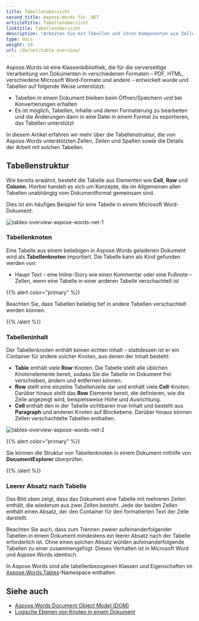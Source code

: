 ```yaml
---
title: Tabellenübersicht
second_title: Aspose.Words für .NET
articleTitle: Tabellenübersicht
linktitle: Tabellenübersicht
description: "Arbeiten Sie mit Tabellen und ihren Komponenten wie Zellen, Zeilen und Spalten in Aspose.Words für .NET. So arbeiten Sie mit Tabellen in C#."
type: docs
weight: 10
url: /de/net/table-overview/
---
```


Aspose.Words ist eine Klassenbibliothek, die für die serverseitige Verarbeitung von Dokumenten in verschiedenen Formaten – PDF, HTML, verschiedene Microsoft Word-Formate und andere – entwickelt wurde und Tabellen auf folgende Weise unterstützt:

* Tabellen in einem Dokument bleiben beim Öffnen/Speichern und bei Konvertierungen erhalten
* Es ist möglich, Tabellen, Inhalte und deren Formatierung zu bearbeiten und die Änderungen dann in eine Datei in einem Format zu exportieren, das Tabellen unterstützt

In diesem Artikel erfahren wir mehr über die Tabellenstruktur, die von Aspose.Words unterstützten Zellen, Zeilen und Spalten sowie die Details der Arbeit mit solchen Tabellen.

## Tabellenstruktur

Wie bereits erwähnt, besteht die Tabelle aus Elementen wie **Cell**, **Row** und **Column**. Hierbei handelt es sich um Konzepte, die im Allgemeinen allen Tabellen unabhängig vom Dokumentformat gemeinsam sind.

Dies ist ein häufiges Beispiel für eine Tabelle in einem Microsoft Word-Dokument:

![tables-overview-aspose-words-net-1](/words/net/table-overview/tables-overview-1.png)

### Tabellenknoten

Eine Tabelle aus einem beliebigen in Aspose.Words geladenen Dokument wird als **Tabellenknoten** importiert. Die Tabelle kann als Kind gefunden werden von:

- Haupt Text
– eine Inline-Story wie einen Kommentar oder eine Fußnote
– Zellen, wenn eine Tabelle in einer anderen Tabelle verschachtelt ist

{{% alert color="primary" %}}

Beachten Sie, dass Tabellen beliebig tief in andere Tabellen verschachtelt werden können.

{{% /alert %}}

### Tabelleninhalt

Der Tabellenknoten enthält keinen echten Inhalt – stattdessen ist er ein Container für andere solcher Knoten, aus denen der Inhalt besteht:

- **Table** enthält viele **Row**-Knoten. Die Tabelle stellt alle üblichen Knotenelemente bereit, sodass Sie die Tabelle im Dokument frei verschieben, ändern und entfernen können.
- **Row** stellt eine einzelne Tabellenzeile dar und enthält viele **Cell**-Knoten. Darüber hinaus stellt das **Row** Elemente bereit, die definieren, wie die Zeile angezeigt wird, beispielsweise Höhe und Ausrichtung.
- **Cell** enthält den in der Tabelle sichtbaren true-Inhalt und besteht aus **Paragraph** und anderen Knoten auf Blockebene. Darüber hinaus können Zellen verschachtelte Tabellen enthalten.

![tables-overview-aspose-words-net-2](/words/net/table-overview/tables-overview-2.png)

{{% alert color="primary" %}}

Sie können die Struktur von Tabellenknoten in einem Dokument mithilfe von **DocumentExplorer** überprüfen.

{{% /alert %}}

### Leerer Absatz nach Tabelle

Das Bild oben zeigt, dass das Dokument eine Tabelle mit mehreren Zeilen enthält, die wiederum aus zwei Zellen besteht. Jede der beiden Zellen enthält einen Absatz, der den Container für den formatierten Text der Zelle darstellt.

Beachten Sie auch, dass zum Trennen zweier aufeinanderfolgender Tabellen in einem Dokument mindestens ein leerer Absatz nach der Tabelle erforderlich ist. Ohne einen solchen Absatz würden aufeinanderfolgende Tabellen zu einer zusammengefügt. Dieses Verhalten ist in Microsoft Word und Aspose.Words identisch.

In Aspose.Words sind alle tabellenbezogenen Klassen und Eigenschaften im [Aspose.Words.Tables](https://reference.aspose.com/words/net/aspose.words.tables/)-Namespace enthalten.

## Siehe auch

* [Aspose.Words Document Object Model (DOM)](/words/de/net/aspose-words-document-object-model/)
* [Logische Ebenen von Knoten in einem Dokument](/words/de/net/logical-levels-of-nodes-in-a-document/)